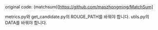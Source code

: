 original code: (matchsum)[https://github.com/maszhongming/MatchSum]

metrics.py와 get_candidate.py의 ROUGE_PATH를 바꿔야 합니다.
utils.py의 DATA를 바꿔야 합니다.

